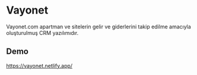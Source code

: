 # Vayonet

Vayonet.com apartman ve sitelerin gelir ve giderlerini takip edilme amacıyla oluşturulmuş CRM yazılımıdır.

## Demo

https://vayonet.netlify.app/
